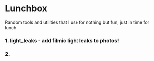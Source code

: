 # Lunchbox
Random tools and utilities that I use for nothing but fun, just in time for lunch.

### 1. light_leaks - add filmic light leaks to photos!
### 2. 
